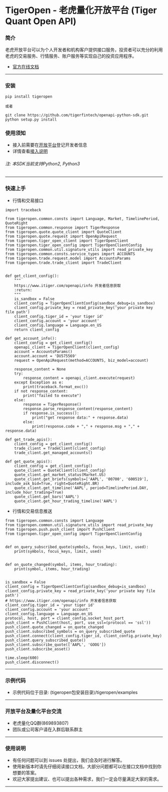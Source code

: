 # TigerOpen - 老虎量化开放平台 (Tiger Quant Open API)

### 简介

老虎开放平台可以为个人开发者和机构客户提供接口服务，投资者可以充分的利用老虎的交易服务、行情服务、账户服务等实现自己的投资应用程序。

- [官方在线文档](https://openapi.itiger.com/docs/)

-------------------

### 安装
```
pip install tigeropen

或者

git clone https://github.com/tigerfintech/openapi-python-sdk.git
python setup.py install

```

### 使用须知

- 接入前需要在[开放平台](https://www.itiger.com/openapi)登记开发者信息
- 详情查看[接入说明](https://openapi.itiger.com/docs/intro/contract/)

###### 注: 本SDK当前支持Python2, Python3

---

### 快速上手
- 行情和交易接口
```
import traceback

from tigeropen.common.consts import Language, Market, TimelinePeriod, QuoteRight
from tigeropen.common.response import TigerResponse
from tigeropen.quote.quote_client import QuoteClient
from tigeropen.quote.request import OpenApiRequest
from tigeropen.tiger_open_client import TigerOpenClient
from tigeropen.tiger_open_config import TigerOpenClientConfig
from tigeropen.common.util.signature_utils import read_private_key
from tigeropen.common.consts.service_types import ACCOUNTS
from tigeropen.trade.request.model import AccountsParams
from tigeropen.trade.trade_client import TradeClient


def get_client_config():
    """
    https://www.itiger.com/openapi/info 开发者信息获取
    :return:
    """
    is_sandbox = False
    client_config = TigerOpenClientConfig(sandbox_debug=is_sandbox)
    client_config.private_key = read_private_key('your private key file path')
    client_config.tiger_id = 'your tiger id'
    client_config.account = 'your account'
    client_config.language = Language.en_US
    return client_config

def get_account_info():
    client_config = get_client_config()
    openapi_client = TigerOpenClient(client_config)
    account = AccountsParams()
    account.account = 'DU575569'
    request = OpenApiRequest(method=ACCOUNTS, biz_model=account)

    response_content = None
    try:
        response_content = openapi_client.execute(request)
    except Exception as e:
        print(traceback.format_exc())
    if not response_content:
        print("failed to execute")
    else:
        response = TigerResponse()
        response.parse_response_content(response_content)
        if response.is_success():
            print("get response data:" + response.data)
        else:
            print(response.code + "," + response.msg + "," + response.data)

def get_trade_apis():
    client_config = get_client_config()
    trade_client = TradeClient(client_config)
    trade_client.get_managed_accounts()
    
def get_quote_apis():
    client_config = get_client_config()
    quote_client = QuoteClient(client_config)
    quote_client.get_market_status(Market.US)
    quote_client.get_briefs(symbols=['AAPL', '00700', '600519'], include_ask_bid=True, right=QuoteRight.BR)
    quote_client.get_timeline('AAPL', period=TimelinePeriod.DAY, include_hour_trading=True)
    quote_client.get_bars('AAPL')
    quote_client.get_hour_trading_timeline('AAPL')

```

- 行情和交易信息推送
```
from tigeropen.common.consts import Language
from tigeropen.common.util.signature_utils import read_private_key
from tigeropen.push.push_client import PushClient
from tigeropen.tiger_open_config import TigerOpenClientConfig


def on_query_subscribed_quote(symbols, focus_keys, limit, used):
    print(symbols, focus_keys, limit, used)


def on_quote_changed(symbol, items, hour_trading):
    print(symbol, items, hour_trading)


is_sandbox = False
client_config = TigerOpenClientConfig(sandbox_debug=is_sandbox)
client_config.private_key = read_private_key('your private key file path')
# https://www.itiger.com/openapi/info 开发者信息获取
client_config.tiger_id = 'your tiger id'
client_config.account = 'your account'
client_config.language = Language.en_US
protocol, host, port = client_config.socket_host_port
push_client = PushClient(host, port, use_ssl=(protocol == 'ssl'))
push_client.quote_changed = on_quote_changed
push_client.subscribed_symbols = on_query_subscribed_quote
push_client.connect(client_config.tiger_id, client_config.private_key)
push_client.query_subscribed_quote()
push_client.subscribe_quote(['AAPL', 'GOOG'])
push_client.subscribe_asset()

time.sleep(600)
push_client.disconnect()

```

---

### 示例代码

- 示例代码位于目录: (tigeropen包安装目录)/tigeropen/examples

***

### 开放平台及量化平台交流

* 老虎量化QQ群(869893807) 
* 团队或公司客户请在入群后联系群主

***

### 使用说明

* 有任何问题可以到 issues  处提出，我们会及时进行解答。
* 使用新版本时请先仔细阅读接口文档，大部分问题都可以在接口文档中找到你想要的答案。
* 欢迎大家提出建议、也可以提出各种需求，我们一定会尽量满足大家的需求。

---
